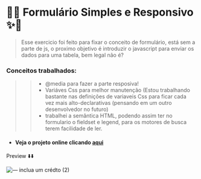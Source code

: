 # 📝✨ Formulário Simples e Responsivo ✨📝

> Esse exercicio foi feito para fixar o conceito de formulário, está sem a parte de js, o proximo objetivo é introduzir o javascript para enviar os dados para uma tabela, bem legal não é? 
### Conceitos trabalhados:
> > * @media para fazer a parte resposiva! 
> > * Variáves Css para melhor manutenção (Estou trabalhando bastante nas definições de variaveis Css para ficar cada vez mais alto-declarativas (pensando em um outro desenvolvedor no futuro)
> > * trabalhei a semântica HTML, podendo assim ter no formulario o fieldset e legend, para os motores de busca terem facilidade de ler.

  * #### <p > Veja o projeto online clicando <a href="https://formularioabner.netlify.app/">aqui</a></p>
Preview ⬇️⬇️  



![— inclua um crédto (2)](https://user-images.githubusercontent.com/107922389/183142418-9a8c4da8-89de-40eb-be63-038d97e9bc68.gif)
